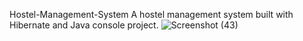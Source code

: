  Hostel-Management-System
A hostel management system built with Hibernate and Java console project.
![Screenshot (43)](https://github.com/user-attachments/assets/f844caf3-9917-4d8f-9d17-ac07b73bd10c)

